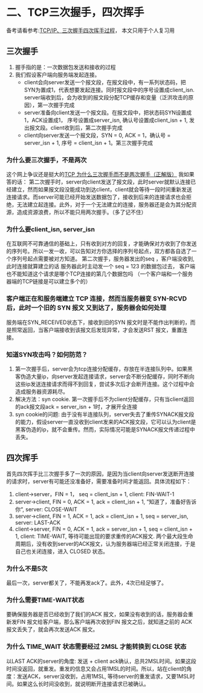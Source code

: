 # 二、TCP三次握手，四次挥手
备考请看参考:[TCP/IP、三次握手四次挥手过程](https://zhuanlan.zhihu.com/p/103000747)， 本文只用于个人复习用

## 三次握手
1. 握手指的是：一次数据包发送和接收的过程
2. 我们假设客户端向服务端发起连接。
    - client会向server发送一个报文段，在报文段中，有一系列状态码，把SYN为置成1，代表想要发起连接。同时报文段中的序号设置成client_isn. server端收到后，会为收到的报文段分配TCP缓存和变量（泛洪攻击的原因），第一次握手完成
    - server准备向client发送一个报文段。在报文段中，把状态码SYN设置成1，ACK设置成1， 序号设置成server_isn, 确认号设置成client_isn + 1, 发出报文段。client收到后，第二次握手完成
    - client向server发送一个报文段，SYN = 0, ACK = 1，确认号 = server_isn + 1, 序号 = client_isn + 1。第三次握手完成
### 为什么要三次握手，不是两次
这个网上争议还是挺大的[TCP 为什么三次握手而不是两次握手（正解版）](https://blog.csdn.net/lengxiao1993/article/details/82771768)
我如果答的话：
第二次握手时，server向client发送了报文段，此时server就默认连接已经建立，然而如果报文段没能成功到达client，client就会等待一段时间重新发送连接请求。而server可能已经开始发送数据包了，接收到后来的连接请求也会拒绝，无法建立起连接。此外，对于一个无法建立的连接，服务器还是会为其分配资源，造成资源浪费，所以不能只用两次握手。（多了记不住）

### 为什么要client_isn, server_isn
在互联网不可靠通信的基础上，只有收到对方的回复，才能确保对方收到了你发送的序列号。所以一发一收，可以告知对方你选择的序列号起点，双方都各自选了一个序列号起点需要被对方知道。
第二次握手，服务器发出的seq ，客户端没收到, 此时连接就算建立的话 服务器此时主动发一个 seq = 123 的数据包过去， 客户端也不能知道这个请求是哪个TCP连接的第几个数据包吗 （一个客户端和一个服务器端的TCP链接是可以建立多个的）

###  客户端正在和服务端建立 TCP 连接，然而当服务器变 SYN-RCVD 后，此时一个旧的 SYN 报文 又到达了，服务器会如何处理
服务端在SYN_RECEIVED状态下，接收到旧的SYN 报文时是不能作出判断的，而是照常返回，当客户端接收到该报文后发现异常，才会发送RST 报文，重置连接。

### 知道SYN攻击吗？如何防范？
1. 第一次握手后，server会为tcp连接分配缓存，存放在半连接队列中。如果黑客伪造大量ip，向server发起连接请求，server会不断分配缓存，同时不断向这些ip发送连接请求而得不到回复，尝试多次后才会断开连接。这个过程中会造成服务器资源耗尽。
2. 解决方法：syn cookie. 第一次握手后不为client分配缓存，只有当client返回的ack报文段ack = server_isn + 1时，才展开全连接
3. syn cookie的问题: 由于没有半连接队列，server失去了重传SYNACK报文段的能力，假设server一直没收到client发来的ACK报文段，它可以认为client是黑客伪造的ip，就不会重传。然而，实际情况可能是SYNACK报文传递过程中丢失。

## 四次挥手
首先四次挥手比三次握手多了一次的原因，是因为当client向server发送断开连接的请求时，server有可能还没准备好，需要准备时间才能返回。具体流程如下：
1. client->server，FIN = 1， seq = client_isn + 1, client: FIN-WAIT-1
2. server->client, FIN = 0, ACK = 1, ack = client_isn + 1, ”知道了，准备好告诉你“, server: CLOSE-WAIT
3. server->client, FIN = 1, ACK = 1, ack = client_isn + 1, seq = server_isn, server: LAST-ACK
4. client->server, FIN = 0, ACK = 1, ack = server_isn + 1, seq = client_isn + 1, client: TIME-WAIT, 等待可能出现的要求重传的ACK报文. 两个最大段生命周期后，没有收到server的ACK报文，认为服务器端已经正常关闭连接，于是自己也关闭连接，进入 CLOSED 状态。

### 为什么不是5次
最后一次，server都关了，不能再发ack了。此外，4次已经足够了。

### 为什么需要TIME-WAIT状态
要确保服务器是否已经收到了我们的ACK 报文，如果没有收到的话，服务器会重新发FIN 报文给客户端，那么客户端再次收到FIN 报文之后，就知道之前的 ACK 报文丢失了，就会再次发送ACK 报文。

### 为什么 TIME_WAIT 状态需要经过 2MSL 才能转换到 CLOSE 状态
以LAST ACK的server的角度: 发送 + client ack确认，总共2MSL时间。如果这段时间没返回，就重发。重发的信息又会占用1MSL的时间。所以，站在client的角度：发送ACK，server没收到，占用1MSL, 等待server的重发请求，又要1MSL时间。如果这么长时间没收到，就说明断开连接请求已被确认。


